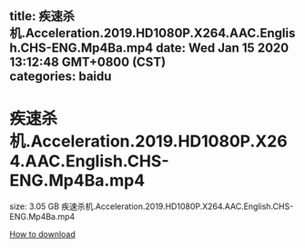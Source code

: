 
title: 疾速杀机.Acceleration.2019.HD1080P.X264.AAC.English.CHS-ENG.Mp4Ba.mp4
date: Wed Jan 15 2020 13:12:48 GMT+0800 (CST)    
categories: baidu
---

# 疾速杀机.Acceleration.2019.HD1080P.X264.AAC.English.CHS-ENG.Mp4Ba.mp4
size: 3.05 GB
 疾速杀机.Acceleration.2019.HD1080P.X264.AAC.English.CHS-ENG.Mp4Ba.mp4
 

[How to download](https://bpcam.bemobtrk.com/go/2ceec3aa-1ca2-46d6-b9ff-aaa5c184517c?jno=480)